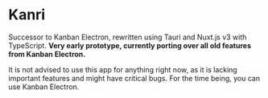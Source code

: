 # Kanri

Successor to Kanban Electron, rewritten using Tauri and Nuxt.js v3 with TypeScript.
**Very early prototype, currently porting over all old features from Kanban Electron.**

It is not advised to use this app for anything right now, as it is lacking important features and might have critical bugs. For the time being, you can use Kanban Electron.
